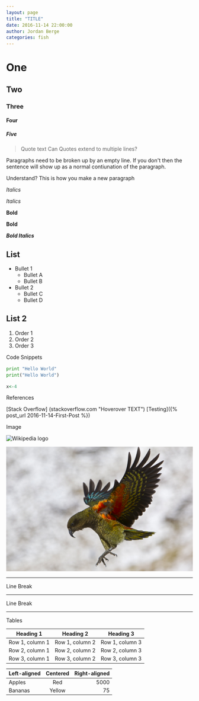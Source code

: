 ```yaml
---
layout: page
title: "TITLE"
date: 2016-11-14 22:00:00
author: Jordan Berge
categories: fish
---
```


# One

## Two

### Three

#### Four

##### Five

> Quote text
Can Quotes extend to multiple lines?

Paragraphs need to be broken up by an empty line.
If you don't then the sentence will show up as a normal contiunation of the paragraph.

Understand? This is how you make a new paragraph

*Italics*

_Italics_

**Bold**

__Bold__

**_Bold Italics_**


List
----
* Bullet 1
  * Bullet A
  * Bullet B
* Bullet 2
  * Bullet C
  * Bullet D

List 2
------
1. Order 1
2. Order 2
3. Order 3

Code Snippets

```python
print "Hello World"
print("Hello World")
```

```R
x<-4
```

References

[Stack Overflow] (stackoverflow.com "Hoverover TEXT")
[Testing]({% post_url 2016-11-14-First-Post %})

Image

![Wikipedia logo](http://upload.wikimedia.org/wikipedia/en/8/80/Wikipedia-logo-v2.svg "Wikipedia logo")

![image-title-here](/assets/header.jpg)


***

Line Break

___

Line Break

---

Tables

| Heading 1 | Heading 2 | Heading 3 |
| --------- | --------- | --------- |
| Row 1, column 1 | Row 1, column 2 | Row 1, column 3|
| Row 2, column 1 | Row 2, column 2 | Row 2, column 3|
| Row 3, column 1 | Row 3, column 2 | Row 3, column 3|

| Left-aligned | Centered | Right-aligned |
| :-------- | :-------: | --------: |
| Apples | Red | 5000 |
| Bananas | Yellow | 75 |
